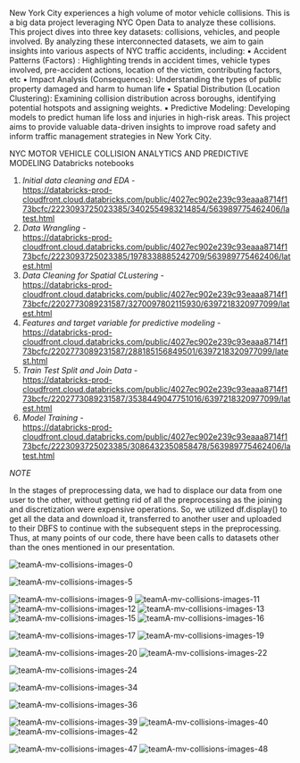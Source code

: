 
New York City experiences a high volume of motor vehicle collisions. This is a big data project leveraging NYC Open Data to analyze these collisions.
This project dives into three key datasets: collisions, vehicles, and people involved. By analyzing these interconnected datasets, we aim to gain insights into various aspects of NYC traffic accidents, including:
▪ Accident Patterns (Factors) : Highlighting trends in accident times, vehicle types involved, pre-accident actions, location of the victim, contributing factors, etc
▪ Impact Analysis (Consequences): Understanding the types of public property damaged and harm to human life
▪ Spatial Distribution (Location Clustering): Examining collision distribution across boroughs, identifying potential hotspots and assigning weights.
▪ Predictive Modeling: Developing models to predict human life loss and injuries in high-risk areas.
This project aims to provide valuable data-driven insights to improve road safety and inform traffic management strategies in New York City.





NYC MOTOR VEHICLE COLLISION ANALYTICS AND PREDICTIVE MODELING Databricks notebooks
1. *Initial data cleaning and EDA* -     
https://databricks-prod-cloudfront.cloud.databricks.com/public/4027ec902e239c93eaaa8714f173bcfc/2223093725023385/3402554983214854/563989775462406/latest.html
2. *Data Wrangling* -    
https://databricks-prod-cloudfront.cloud.databricks.com/public/4027ec902e239c93eaaa8714f173bcfc/2223093725023385/1978338885242709/563989775462406/latest.html
3. *Data Cleaning for Spatial CLustering* -    
https://databricks-prod-cloudfront.cloud.databricks.com/public/4027ec902e239c93eaaa8714f173bcfc/2202773089231587/3270097802115930/6397218320977099/latest.html
4. ⁠⁠*Features and target variable for predictive modeling* -    
https://databricks-prod-cloudfront.cloud.databricks.com/public/4027ec902e239c93eaaa8714f173bcfc/2202773089231587/288185156849501/6397218320977099/latest.html
5. *Train Test Split and Join Data* -   
https://databricks-prod-cloudfront.cloud.databricks.com/public/4027ec902e239c93eaaa8714f173bcfc/2202773089231587/3538449047751016/6397218320977099/latest.html
6. *Model Training* -   
https://databricks-prod-cloudfront.cloud.databricks.com/public/4027ec902e239c93eaaa8714f173bcfc/2223093725023385/3086432350858478/563989775462406/latest.html






*NOTE* 


In the stages of preprocessing data, we had to displace our data from one user to the other, without getting rid of all the preprocessing as the joining and discretization were expensive operations. So, we utilized df.display() to get all the data and download it, transferred to another user and uploaded to their DBFS to continue with the subsequent steps in the preprocessing. Thus, at many points of our code, there have been calls to datasets other than the ones mentioned in our presentation.
           
![teamA-mv-collisions-images-0](https://github.com/user-attachments/assets/a491edbc-b4d7-4c65-85fa-2884ab2b7d95)


![teamA-mv-collisions-images-5](https://github.com/user-attachments/assets/0cd02302-9d71-49e5-8faa-1ce4c3275fcc)

![teamA-mv-collisions-images-9](https://github.com/user-attachments/assets/5fe7748d-6ddd-482a-aacd-8bebf840a08e)
![teamA-mv-collisions-images-11](https://github.com/user-attachments/assets/76bae72b-0708-4d45-aee1-2a381713438a)
![teamA-mv-collisions-images-12](https://github.com/user-attachments/assets/51695b8e-e27b-4220-a7b7-09cf0f24b3d0)
![teamA-mv-collisions-images-13](https://github.com/user-attachments/assets/00236edb-87f0-44d6-beaf-526b2bb33eae)
![teamA-mv-collisions-images-15](https://github.com/user-attachments/assets/37e6d1ba-6f8b-4e16-9b8f-cdc405524739)
![teamA-mv-collisions-images-16](https://github.com/user-attachments/assets/7fd35567-775f-40d9-8f70-85fa193ac5ee)

![teamA-mv-collisions-images-17](https://github.com/user-attachments/assets/eb819dd7-d771-4dd3-ad60-2faaef425245)
![teamA-mv-collisions-images-19](https://github.com/user-attachments/assets/2814491d-a540-4962-8dbb-0af76e1d66ae)


![teamA-mv-collisions-images-20](https://github.com/user-attachments/assets/77f24910-a717-45f5-80ff-6c01ffc3cd11)
![teamA-mv-collisions-images-22](https://github.com/user-attachments/assets/3c8ea63d-cfac-40a4-9a3d-585bcafbf36b)

![teamA-mv-collisions-images-24](https://github.com/user-attachments/assets/8ef10160-8a31-438d-9a8a-adea35019b67)


![teamA-mv-collisions-images-34](https://github.com/user-attachments/assets/c63ef08a-2063-4383-be84-c59719eb339f)

![teamA-mv-collisions-images-36](https://github.com/user-attachments/assets/8820e793-e7a5-4d8c-8e3b-b7e455bd5490)


![teamA-mv-collisions-images-39](https://github.com/user-attachments/assets/d601f74a-37f9-48a1-80aa-37a5650eff26)
![teamA-mv-collisions-images-40](https://github.com/user-attachments/assets/945285a2-a867-4603-be05-5fa5715a1633)
![teamA-mv-collisions-images-42](https://github.com/user-attachments/assets/44145134-ba97-40d0-af21-b05f3006efc4)

![teamA-mv-collisions-images-47](https://github.com/user-attachments/assets/fe628163-3442-4d89-9c09-509d8903817e)
![teamA-mv-collisions-images-48](https://github.com/user-attachments/assets/a101acfa-6369-47f0-bd90-36d7e4e6120b)
